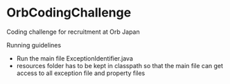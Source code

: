 # OrbCodingChallenge
Coding challenge for recruitment at Orb Japan

Running guidelines

- Run the main file ExceptionIdentifier.java
- resources folder has to be kept in classpath so that the main file can get access to all exception file and property files
